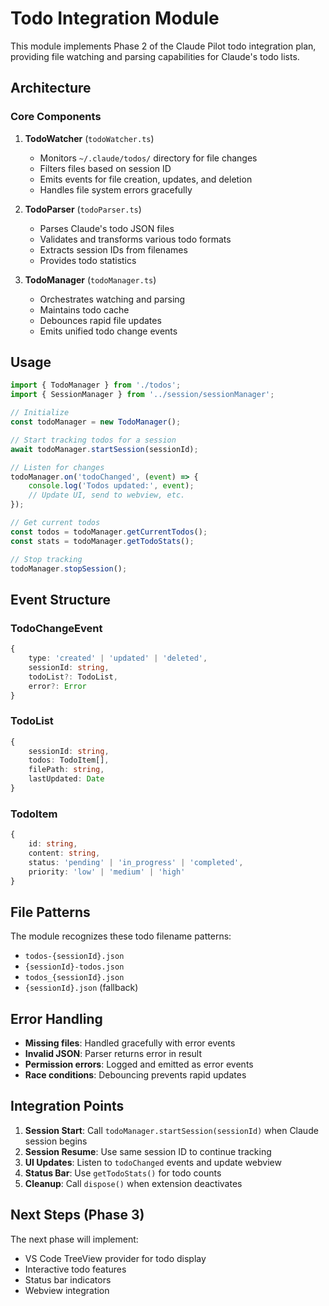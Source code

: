 # Todo Integration Module

This module implements Phase 2 of the Claude Pilot todo integration plan, providing file watching and parsing capabilities for Claude's todo lists.

## Architecture

### Core Components

1. **TodoWatcher** (`todoWatcher.ts`)
   - Monitors `~/.claude/todos/` directory for file changes
   - Filters files based on session ID
   - Emits events for file creation, updates, and deletion
   - Handles file system errors gracefully

2. **TodoParser** (`todoParser.ts`)
   - Parses Claude's todo JSON files
   - Validates and transforms various todo formats
   - Extracts session IDs from filenames
   - Provides todo statistics

3. **TodoManager** (`todoManager.ts`)
   - Orchestrates watching and parsing
   - Maintains todo cache
   - Debounces rapid file updates
   - Emits unified todo change events

## Usage

```typescript
import { TodoManager } from './todos';
import { SessionManager } from '../session/sessionManager';

// Initialize
const todoManager = new TodoManager();

// Start tracking todos for a session
await todoManager.startSession(sessionId);

// Listen for changes
todoManager.on('todoChanged', (event) => {
    console.log('Todos updated:', event);
    // Update UI, send to webview, etc.
});

// Get current todos
const todos = todoManager.getCurrentTodos();
const stats = todoManager.getTodoStats();

// Stop tracking
todoManager.stopSession();
```

## Event Structure

### TodoChangeEvent
```typescript
{
    type: 'created' | 'updated' | 'deleted',
    sessionId: string,
    todoList?: TodoList,
    error?: Error
}
```

### TodoList
```typescript
{
    sessionId: string,
    todos: TodoItem[],
    filePath: string,
    lastUpdated: Date
}
```

### TodoItem
```typescript
{
    id: string,
    content: string,
    status: 'pending' | 'in_progress' | 'completed',
    priority: 'low' | 'medium' | 'high'
}
```

## File Patterns

The module recognizes these todo filename patterns:
- `todos-{sessionId}.json`
- `{sessionId}-todos.json`
- `todos_{sessionId}.json`
- `{sessionId}.json` (fallback)

## Error Handling

- **Missing files**: Handled gracefully with error events
- **Invalid JSON**: Parser returns error in result
- **Permission errors**: Logged and emitted as error events
- **Race conditions**: Debouncing prevents rapid updates

## Integration Points

1. **Session Start**: Call `todoManager.startSession(sessionId)` when Claude session begins
2. **Session Resume**: Use same session ID to continue tracking
3. **UI Updates**: Listen to `todoChanged` events and update webview
4. **Status Bar**: Use `getTodoStats()` for todo counts
5. **Cleanup**: Call `dispose()` when extension deactivates

## Next Steps (Phase 3)

The next phase will implement:
- VS Code TreeView provider for todo display
- Interactive todo features
- Status bar indicators
- Webview integration